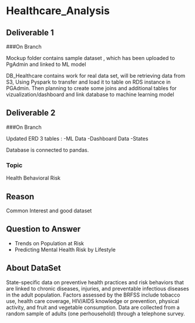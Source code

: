 # Healthcare_Analysis
## Deliverable 1 
###On Branch 

Mockup folder contains sample dataset , which has been uploaded to PgAdmin and linked to ML model 

DB_Healthcare contains work for real data set, will be retrieving data from S3, Using Pyspark to transfer and  load it to table on RDS instance in PGAdmin. Then planning to create some joins and additional tables for vizualization/dashboard and link database to machine learning model 


## Deliverable 2
###On Branch 

Updated ERD
3 tables :
-ML Data
-Dashboard Data
-States

Database is connected to pandas. 






### Topic

Health Behavioral Risk 

## Reason

Common Interest and good dataset 

## Question to Answer 

- Trends on Population at Risk 
- Predicting Mental Health Risk by Lifestyle


## About DataSet
State-specific data on preventive health practices and risk
behaviors that are linked to chronic diseases, injuries, and preventable infectious diseases in the adult population.
Factors assessed by the BRFSS include tobacco use, health care coverage, HIV/AIDS knowledge or prevention, physical activity, and fruit and vegetable consumption. Data are collected from a random sample of adults (one perhousehold) through a telephone survey.

